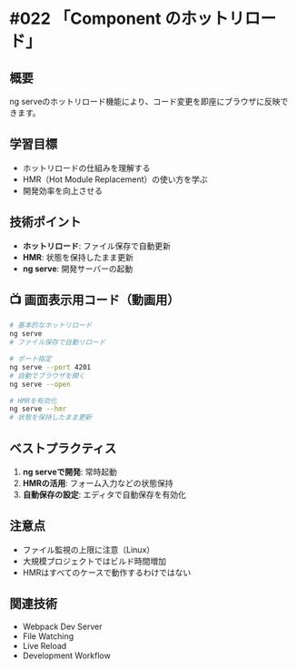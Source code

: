 # #022 「Component のホットリロード」

## 概要
ng serveのホットリロード機能により、コード変更を即座にブラウザに反映できます。

## 学習目標
- ホットリロードの仕組みを理解する
- HMR（Hot Module Replacement）の使い方を学ぶ
- 開発効率を向上させる

## 技術ポイント
- **ホットリロード**: ファイル保存で自動更新
- **HMR**: 状態を保持したまま更新
- **ng serve**: 開発サーバーの起動

## 📺 画面表示用コード（動画用）

```bash
# 基本的なホットリロード
ng serve
# ファイル保存で自動リロード
```

```bash
# ポート指定
ng serve --port 4201
# 自動でブラウザを開く
ng serve --open
```

```bash
# HMRを有効化
ng serve --hmr
# 状態を保持したまま更新
```

## ベストプラクティス

1. **ng serveで開発**: 常時起動
2. **HMRの活用**: フォーム入力などの状態保持
3. **自動保存の設定**: エディタで自動保存を有効化

## 注意点

- ファイル監視の上限に注意（Linux）
- 大規模プロジェクトではビルド時間増加
- HMRはすべてのケースで動作するわけではない

## 関連技術
- Webpack Dev Server
- File Watching
- Live Reload
- Development Workflow
